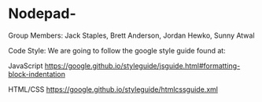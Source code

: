 # Nodepad-

Group Members:
Jack Staples, Brett Anderson, Jordan Hewko, Sunny Atwal

Code Style:
We are going to follow the google style guide found at:

JavaScript
https://google.github.io/styleguide/jsguide.html#formatting-block-indentation

HTML/CSS
https://google.github.io/styleguide/htmlcssguide.xml
